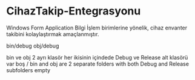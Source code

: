 # CihazTakip-Entegrasyonu
Windows Form Application
Bilgi İşlem birimlerine yönelik, cihaz envanter takibini kolaylaştırmak amaçlanmıştır.

bin/debug
obj/debug

bin ve obj 2 ayrı klasör her ikisinin içindede Debug ve Release alt klasörü var boş
/  bin and obj are 2 separate folders with both Debug and Release subfolders empty

